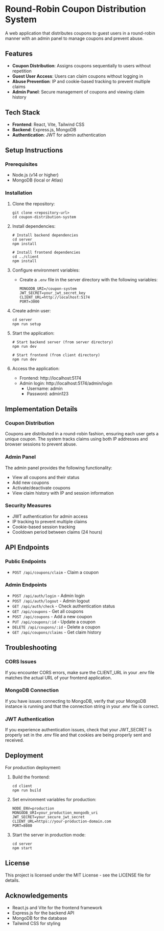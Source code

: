 # Round-Robin Coupon Distribution System

A web application that distributes coupons to guest users in a round-robin manner with an admin panel to manage coupons and prevent abuse.

## Features

- **Coupon Distribution**: Assigns coupons sequentially to users without repetition
- **Guest User Access**: Users can claim coupons without logging in
- **Abuse Prevention**: IP and cookie-based tracking to prevent multiple claims
- **Admin Panel**: Secure management of coupons and viewing claim history

## Tech Stack

- **Frontend**: React, Vite, Tailwind CSS
- **Backend**: Express.js, MongoDB
- **Authentication**: JWT for admin authentication

## Setup Instructions

### Prerequisites

- Node.js (v14 or higher)
- MongoDB (local or Atlas)

### Installation

1. Clone the repository:
   ```
   git clone <repository-url>
   cd coupon-distribution-system
   ```

2. Install dependencies:
   ```
   # Install backend dependencies
   cd server
   npm install
   
   # Install frontend dependencies
   cd ../client
   npm install
   ```

3. Configure environment variables:
   - Create a `.env` file in the server directory with the following variables:
     ```
     MONGODB_URI=/coupon-system
     JWT_SECRET=your_jwt_secret_key
     CLIENT_URL=http://localhost:5174
     PORT=3000
     ```

4. Create admin user:
   ```
   cd server
   npm run setup
   ```

5. Start the application:
   ```
   # Start backend server (from server directory)
   npm run dev
   
   # Start frontend (from client directory)
   npm run dev
   ```

6. Access the application:
   - Frontend: http://localhost:5174
   - Admin login: http://localhost:5174/admin/login
     - Username: admin
     - Password: admin123

## Implementation Details

### Coupon Distribution

Coupons are distributed in a round-robin fashion, ensuring each user gets a unique coupon. The system tracks claims using both IP addresses and browser sessions to prevent abuse.

### Admin Panel

The admin panel provides the following functionality:
- View all coupons and their status
- Add new coupons
- Activate/deactivate coupons
- View claim history with IP and session information

### Security Measures

- JWT authentication for admin access
- IP tracking to prevent multiple claims
- Cookie-based session tracking
- Cooldown period between claims (24 hours)

## API Endpoints

### Public Endpoints
- `POST /api/coupons/claim` - Claim a coupon

### Admin Endpoints
- `POST /api/auth/login` - Admin login
- `POST /api/auth/logout` - Admin logout
- `GET /api/auth/check` - Check authentication status
- `GET /api/coupons` - Get all coupons
- `POST /api/coupons` - Add a new coupon
- `PUT /api/coupons/:id` - Update a coupon
- `DELETE /api/coupons/:id` - Delete a coupon
- `GET /api/coupons/claims` - Get claim history

## Troubleshooting

### CORS Issues
If you encounter CORS errors, make sure the CLIENT_URL in your .env file matches the actual URL of your frontend application.

### MongoDB Connection
If you have issues connecting to MongoDB, verify that your MongoDB instance is running and that the connection string in your .env file is correct.

### JWT Authentication
If you experience authentication issues, check that your JWT_SECRET is properly set in the .env file and that cookies are being properly sent and received.

## Deployment

For production deployment:

1. Build the frontend:
   ```
   cd client
   npm run build
   ```

2. Set environment variables for production:
   ```
   NODE_ENV=production
   MONGODB_URI=your_production_mongodb_uri
   JWT_SECRET=your_secure_jwt_secret
   CLIENT_URL=https://your-production-domain.com
   PORT=8080
   ```

3. Start the server in production mode:
   ```
   cd server
   npm start
   ```

## License

This project is licensed under the MIT License - see the LICENSE file for details.

## Acknowledgements

- React.js and Vite for the frontend framework
- Express.js for the backend API
- MongoDB for the database
- Tailwind CSS for styling
